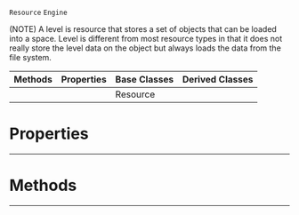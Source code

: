  `Resource` `Engine`



(NOTE) A level is resource that stores a set of objects that can be loaded into a space. Level is different from most resource types in that it does not really store the level data on the object but always loads the data from the file system.

|Methods|Properties|Base Classes|Derived Classes|
|---|---|---|---|
| | |Resource| |


 #  Properties


---  
 #  Methods


---  
 
  
  
  
  
  
  
  

 